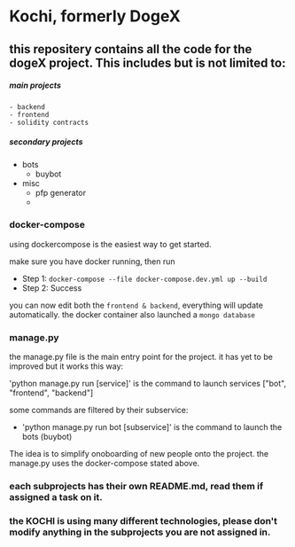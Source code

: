 # Kochi, formerly DogeX

## this repositery contains all the code for the dogeX project. This includes but is not limited to:

##### main projects

    - backend
    - frontend
    - solidity contracts

##### secondary projects

- bots
  - buybot
- misc
  - pfp generator
  - 

### docker-compose

using dockercompose is the easiest way to get started.

make sure you have docker running, then run

* Step 1:  `docker-compose --file docker-compose.dev.yml up --build`
* Step 2: Success

you can now edit both the `frontend & backend`, everything will update automatically. the docker container also launched a `mongo database`

### manage.py

the manage.py file is the main entry point for the project. it has yet to be improved but it works this way:

'python manage.py run [service]' is the command to launch services ["bot", "frontend", "backend"]

some commands are filtered by their subservice:

- 'python manage.py run bot [subservice]' is the command to launch the bots (buybot)

The idea is to simplify onoboarding of new people onto the project. the manage.py uses the docker-compose stated above.

### each subprojects has their own README.md, read them if assigned a task on it.

### the KOCHI is using many different technologies, please don't modify anything in the subprojects you are not assigned in.
